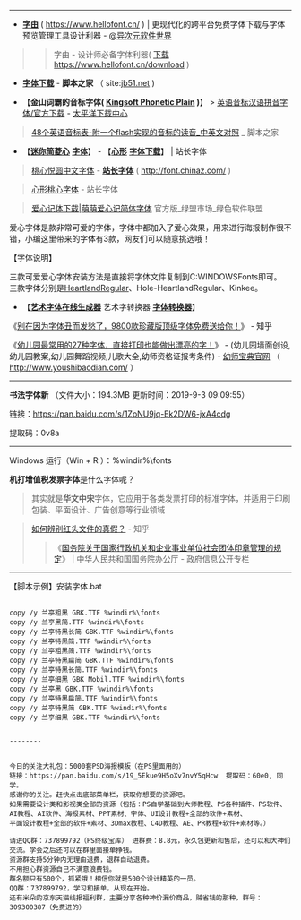 
----------------

- [**字由**](https://www.hellofont.cn/) ( https://www.hellofont.cn/ ) | 更现代化的跨平台免费字体下载与字体预览管理工具设计利器 - @[异次元软件世界](https://www.iplaysoft.com/hellofont.html)
>> 字由 - 设计师必备字体利器( [下载](https://hellofont.oss-cn-beijing.aliyuncs.com/Client/0/HelloFont.win.2.4.0.3.zip) https://www.hellofont.cn/download )

- [**字体下载**](https://www.jb51.net/fonts/) - **脚本之家** （ site:[jb51.net](https://www.jb51.net/) )

- 【**金山词霸的音标字体( [Kingsoft Phonetic Plain](https://github.com/taoste/Hello-World/raw/master/Tools/%E5%AD%97%E4%BD%93%EF%BC%88fonts%EF%BC%89/%E9%9F%B3%E6%A0%87%E5%AD%97%E4%BD%93Kingsoft%2BPhonetic%2BPlain.ttf) )**】 > [英语音标汉语拼音字体/官方下载](https://dl.pconline.com.cn/download/581556.html) - [太平洋下载中心](https://dl.pconline.com.cn/sort/72.html)

> [48个英语音标表-附一个flash实现的音标的读音_中英文对照](https://www.jb51.net/article/9270.htm) _ 脚本之家

- 【[**迷你简菱心**](http://font.chinaz.com/120210022850.htm) [**字体**](http://font.chinaz.com/tag_font/LingXin.html)】 - 【[**心形**](http://aspx.sc.chinaz.com/query.aspx?keyword=%E5%BF%83%E5%BD%A2%E5%AD%97%E4%BD%93) [**字体下载**](http://font.chinaz.com/tag_font/XinXing.html )】 | 站长字体 

> [桃心悦圆中文字体](http://font.chinaz.com/180823103370.htm) - [**站长字体**](http://font.chinaz.com/) ( http://font.chinaz.com/ ) 

> [心形桃心字体](http://font.chinaz.com/180831566150.htm) - 站长字体 

> [爱心记体下载|萌萌爱心记简体字体](http://www.xdowns.com/app/412601.html) 官方版_绿盟市场_绿色软件联盟  

爱心字体是款非常可爱的字体，字体中都加入了爱心效果，用来进行海报制作很不错，小编这里带来的字体有3款，网友们可以随意挑选哦！

【字体说明】

三款可爱爱心字体安装方法是直接将字体文件复制到C:WINDOWSFonts即可。
三款字体分别是[HeartlandRegular](http://font.chinaz.com/13074714139.htm)、Hole-HeartlandRegular、Kinkee。


- 【[**艺术字体在线生成器**](https://www.yishuzi.cn/) 艺术字转换器 [**字体转换器**](https://www.qt86.com/)】 

《[别在因为字体丑而发愁了，9800款珍藏版顶级字体免费送给你！](https://zhuanlan.zhihu.com/p/57423793)》 - 知乎  

《[幼儿园最常用的27种字体，直接打印也能做出漂亮的字！](http://www.youshibaodian.com/a/50efd588dfdf494aa833d57cdca923da.html)》 - (幼儿园墙面创设,幼儿园教案,幼儿园舞蹈视频,儿歌大全,幼师资格证报考条件) - [幼师宝典官网](http://www.youshibaodian.com/) （ http://www.youshibaodian.com/ ） 

----------------

**书法字体新** （文件大小：194.3MB 更新时间：2019-9-3 09:09:55）

链接：https://pan.baidu.com/s/1ZoNU9jq-Ek2DW6-jxA4cdg

提取码：0v8a  

----------------

Windows 运行（Win + R ）：%windir%\fonts

**机打增值税发票字体**是什么字体呢？
> 其实就是**华文中宋**字体，它应用于各类发票打印的标准字体，并适用于印刷包装、平面设计、广告创意等行业领域

> [如何辨别红头文件的真假？](https://www.zhihu.com/question/32255298) - 知乎
>> 《[国务院关于国家行政机关和企业事业单位社会团体印章管理的规定](http://www.gov.cn/xxgk/pub/govpublic/mrlm/201011/t20101115_62739.html)》 | 中华人民共和国国务院办公厅 - 政府信息公开专栏

--------

【脚本示例】安装字体.bat
<pre><code>
copy /y 兰亭粗黑 GBK.TTF %windir%\fonts
copy /y 兰亭黑简.TTF %windir%\fonts
copy /y 兰亭特黑长简 GBK.TTF %windir%\fonts
copy /y 兰亭特黑简.TTF %windir%\fonts
copy /y 兰亭粗黑简.TTF %windir%\fonts
copy /y 兰亭特黑扁简 GBK.TTF %windir%\fonts
copy /y 兰亭特黑长简.TTF %windir%\fonts
copy /y 兰亭细黑 GBK Mobil.TTF %windir%\fonts
copy /y 兰亭黑 GBK.TTF %windir%\fonts
copy /y 兰亭特黑扁简.TTF %windir%\fonts
copy /y 兰亭特黑简 GBK.TTF %windir%\fonts
copy /y 兰亭细黑 GBK.TTF %windir%\fonts
</ code></ pre>

--------


今日的关注大礼包：5000套PSD海报模板（在PS里面用的）
链接：https://pan.baidu.com/s/19_5Ekue9H5oXv7nvY5qHcw  提取码：60e0, 同学。
感谢你的关注。赶快点击底部菜单栏，获取你想要的资源吧。 
如果需要设计类和影视类全部的资源（包括：PS自学基础到大师教程、PS各种插件、PS软件、
AI教程、AI软件、海报素材、PPT素材、字体、UI设计教程+全部的软件+素材、
平面设计教程+全部的软件+素材、3Dmax教程、C4D教程、AE、PR教程+软件+素材等。）

请进QQ群：737899792（PS终级宝库） 进群费：8.8元，永久包更新和售后，还可以和大神们交流。学会之后还可以在群里面接单挣钱。 
资源群支持5分钟内无理由退费，退群自动退费。 
不用担心群资源自己不满意浪费钱。 
群名额只有500个，抓紧哦！相信你就是500个设计精英的一员。 
QQ群：737899792，学习和接单，从现在开始。
还有米朵的京东天猫线报福利群，主要分享各种神价漏价商品，贼省钱的那种，群号：309300387（免费进的）
